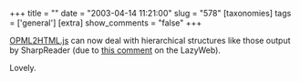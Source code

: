 +++
title = ""
date = "2003-04-14 11:21:00"
slug = "578"
[taxonomies]
tags = ['general']
[extra]
show_comments = "false"
+++

[OPML2HTML.js](http://pipthepixie.tripod.com/code/opml2html.html) can now deal with hierarchical structures like those output by SharpReader (due to [this comment](http://www.guydickinson.com/sheep/archive/000687.html) on the LazyWeb).

Lovely.
